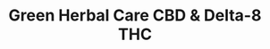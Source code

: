 ---
title: "Green Herbal Care CBD & Delta-8 THC"
url: /austin/green-herbal-care-cbd-and-delta-8-thc/
shop: shop
---